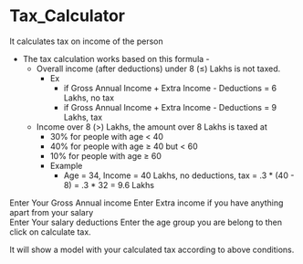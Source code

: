 # Tax_Calculator
It calculates tax on income of the person 
- The tax calculation works based on this formula -
    - Overall income (after deductions) under 8 (≤) Lakhs is not taxed.
        - Ex 
            - if Gross Annual Income + Extra Income - Deductions =  6 Lakhs, no tax
            - if Gross Annual Income + Extra Income - Deductions =  9 Lakhs, tax
    - Income over 8 (>) Lakhs, the amount over 8 Lakhs is taxed at
        - 30% for people with age < 40
        - 40% for people with age ≥ 40 but < 60
        - 10% for people with age ≥ 60
        - Example
            - Age = 34, Income = 40 Lakhs, no deductions, tax = .3 * (40 - 8) = .3 * 32 = 9.6 Lakhs


Enter Your Gross Annual income 
Enter Extra income if you have anything apart from your salary  
Enter Your salary deductions 
Enter the age group you are belong to then click on calculate tax.

It will show a model with your calculated tax according to above conditions.


  
